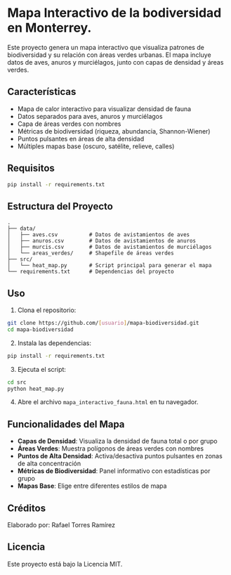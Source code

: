 # Mapa Interactivo de la bodiversidad en Monterrey.

Este proyecto genera un mapa interactivo que visualiza patrones de biodiversidad y su relación con áreas verdes urbanas. El mapa incluye datos de aves, anuros y murciélagos, junto con capas de densidad y áreas verdes.

## Características

- Mapa de calor interactivo para visualizar densidad de fauna
- Datos separados para aves, anuros y murciélagos
- Capa de áreas verdes con nombres
- Métricas de biodiversidad (riqueza, abundancia, Shannon-Wiener)
- Puntos pulsantes en áreas de alta densidad
- Múltiples mapas base (oscuro, satélite, relieve, calles)

## Requisitos

```bash
pip install -r requirements.txt
```

## Estructura del Proyecto

```
.
├── data/
│   ├── aves.csv          # Datos de avistamientos de aves
│   ├── anuros.csv        # Datos de avistamientos de anuros
│   ├── murcis.csv        # Datos de avistamientos de murciélagos
│   └── areas_verdes/     # Shapefile de áreas verdes
├── src/
│   └── heat_map.py       # Script principal para generar el mapa
└── requirements.txt      # Dependencias del proyecto
```

## Uso

1. Clona el repositorio:
```bash
git clone https://github.com/[usuario]/mapa-biodiversidad.git
cd mapa-biodiversidad
```

2. Instala las dependencias:
```bash
pip install -r requirements.txt
```

3. Ejecuta el script:
```bash
cd src
python heat_map.py
```

4. Abre el archivo `mapa_interactivo_fauna.html` en tu navegador.

## Funcionalidades del Mapa

- **Capas de Densidad**: Visualiza la densidad de fauna total o por grupo
- **Áreas Verdes**: Muestra polígonos de áreas verdes con nombres
- **Puntos de Alta Densidad**: Activa/desactiva puntos pulsantes en zonas de alta concentración
- **Métricas de Biodiversidad**: Panel informativo con estadísticas por grupo
- **Mapas Base**: Elige entre diferentes estilos de mapa

## Créditos

Elaborado por: Rafael Torres Ramírez

## Licencia

Este proyecto está bajo la Licencia MIT. 
